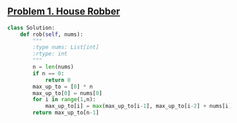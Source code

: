 ## [Problem 1. House Robber](https://leetcode.com/problems/house-robber/description/)

```python
class Solution:
    def rob(self, nums):
        """
        :type nums: List[int]
        :rtype: int
        """
        n = len(nums)
        if n == 0:
            return 0 
        max_up_to = [0] * n 
        max_up_to[0] = nums[0] 
        for i in range(1,n):
            max_up_to[i] = max(max_up_to[i-1], max_up_to[i-2] + nums[i])
        return max_up_to[n-1]
```
